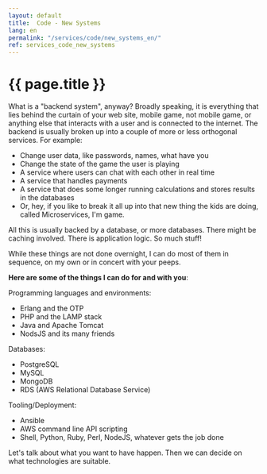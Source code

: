 ```yaml
---
layout: default
title:  Code - New Systems
lang: en
permalink: "/services/code/new_systems_en/"
ref: services_code_new_systems
---
```

# {{ page.title }}

What is a "backend system", anyway? Broadly speaking, it is everything that lies behind the curtain of your web site, mobile game, not mobile game, or anything else that interacts with a user and is connected to the internet.
The backend is usually broken up into a couple of more or less orthogonal services. For example:
- Change user data, like passwords, names, what have you
- Change the state of the game the user is playing
- A service where users can chat with each other in real time
- A service that handles payments
- A service that does some longer running calculations and stores results in the databases
- Or, hey, if you like to break it all up into that new thing the kids are doing, called Microservices, I'm game.

All this is usually backed by a database, or more databases. There might be caching involved. There is application logic. So much stuff!

While these things are not done overnight, I can do most of them in sequence, on my own or in concert with your peeps.

**Here are some of the things I can do for and with you**:

Programming languages and environments:
- Erlang and the OTP
- PHP and the LAMP stack
- Java and Apache Tomcat
- NodsJS and its many friends

Databases:
- PostgreSQL
- MySQL
- MongoDB
- RDS (AWS Relational Database Service)

Tooling/Deployment:
- Ansible
- AWS command line API scripting
- Shell, Python, Ruby, Perl, NodeJS, whatever gets the job done

Let's talk about what you want to have happen. Then we can decide on what technologies are suitable.
